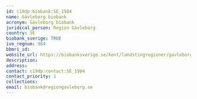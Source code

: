 ```yaml
---
id: c19dp:biobank:SE_1984
name: Gävleborg biobank
acronym: Gävleborg biobank
juridical_person: Region Gävleborg
country: SE
biobank_sverige: TRUE
ivo_regnum: 984
bbmri_id:
website_url: https://biobanksverige.se/kont/landstingregioner/gavleborg/
description:
address:
contact: c19dp:contact:SE_1984
contact_priority: 1
collections:
email: biobank@regiongavleborg.se
---
```

